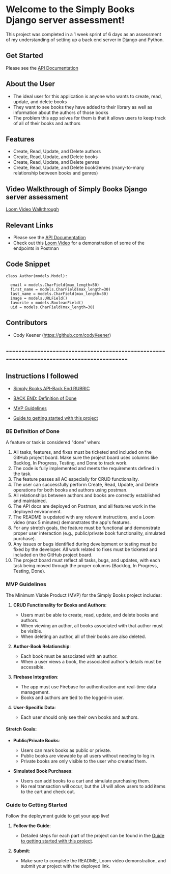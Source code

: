 # Welcome to the Simply Books Django server assessment!

This project was completed in a 1 week sprint of 6 days as an assessment of my understanding of setting up a back end server in Django and Python.

## Get Started

Please see the [API Documentation](https://documenter.getpostman.com/view/35026527/2sAYQXnYBH)

## About the User
- The ideal user for this application is anyone who wants to create, read, update, and delete books
- They want to see books they have added to their library as well as information about the authors of those books
- The problem this app solves for them is that it allows users to keep track of all of their books and authors

## Features
- Create, Read, Update, and Delete authors
- Create, Read, Update, and Delete books
- Create, Read, Update, and Delete genres
- Create, Read, Update, and Delete bookGenres (many-to-many relationship between books and genres)

## Video Walkthrough of Simply Books Django server assessment
[Loom Video Walkthrough](https://www.loom.com/share/b3c335e20467441a902e0d0a2ef0e134?sid=b77edf9f-13d7-4f65-bdaf-381ff2e2695a)

## Relevant Links
- Please see the [API Documentation](https://documenter.getpostman.com/view/35026527/2sAYQXnYBH)
- Check out this [Loom Video](https://www.loom.com/share/13ed4c65e103473f818680ae655ca27b?sid=c38638c5-47bd-4738-b3a9-a0f4a36e2cf4) for a demonstration of some of the endpoints in Postman

## Code Snippet

<!-- // Author Model -->

```
class Author(models.Model):
  
  email = models.CharField(max_length=50)
  first_name = models.CharField(max_length=30)
  last_name = models.CharField(max_length=30)
  image = models.URLField()
  favorite = models.BooleanField()
  uid = models.CharField(max_length=30)
```

## Contributors
- Cody Keener (https://github.com/codyKeener)

## ------------------------------------------------------------------------------------------ ##

## Instructions I followed

- [Simply Books API-Back End RUBRIC](https://docs.google.com/spreadsheets/d/1Ijb2Z6kY-2s4KmTdAwoMiKZ_CFj_FodfEOvrd3K70yc/edit?usp=sharing)

- [BACK END: Definition of Done](#be-definition-of-done)
- [MVP Guidelines](#mvp-guidelines)
- [Guide to getting started with this project](#guide-to-getting-started)

### BE Definition of Done
A feature or task is considered "done" when:
1. All tasks, features, and fixes must be ticketed and included on the GitHub project board.
Make sure the project board uses columns like Backlog, In Progress, Testing, and Done to track work.
1. The code is fully implemented and meets the requirements defined in the task.
1. The feature passes all AC especially for CRUD functionality.
1. The user can successfully perform Create, Read, Update, and Delete operations for both books and authors using postman.
1. All relationships between authors and books are correctly established and maintained.
1. The API docs are deployed on Postman, and all features work in the deployed environment.
1. The README is updated with any relevant instructions, and a Loom video (max 5 minutes) demonstrates the app's features.
1. For any stretch goals, the feature must be functional and demonstrate proper user interaction (e.g., public/private book functionality, simulated purchase).
1. Any issues or bugs identified during development or testing must be fixed by the developer. All work related to fixes must be ticketed and included on the GitHub project board.
1. The project board must reflect all tasks, bugs, and updates, with each task being moved through the proper columns (Backlog, In Progress, Testing, Done).

### MVP Guidelines
The Minimum Viable Product (MVP) for the Simply Books project includes:
1. **CRUD Functionality for Books and Authors**:
   - Users must be able to create, read, update, and delete books and authors.
   - When viewing an author, all books associated with that author must be visible.
   - When deleting an author, all of their books are also deleted.
   
2. **Author-Book Relationship**:
   - Each book must be associated with an author.
   - When a user views a book, the associated author's details must be accessible.
   
3. **Firebase Integration**:
   - The app must use Firebase for authentication and real-time data management.
   - Books and authors are tied to the logged-in user.

4. **User-Specific Data**:
   - Each user should only see their own books and authors.

#### Stretch Goals:
- **Public/Private Books**:
   - Users can mark books as public or private.
   - Public books are viewable by all users without needing to log in.
   - Private books are only visible to the user who created them.
   
- **Simulated Book Purchases**:
   - Users can add books to a cart and simulate purchasing them.
   - No real transaction will occur, but the UI will allow users to add items to the cart and check out.

### Guide to Getting Started
Follow the deployment guide to get your app live!

1. **Follow the Guide**:
   - Detailed steps for each part of the project can be found in the [Guide to getting started with this project](/project-docs/GET_STARTED.md).

1. **Submit**:
   - Make sure to complete the README, Loom video demonstration, and submit your project with the deployed link.
